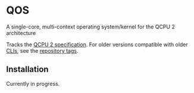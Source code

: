 
# QOS

A single-core, multi-context operating system/kernel for the QCPU 2 architecture

Tracks the [QCPU 2 specification](https://github.com/QSmally/QCPU). For older
versions compatible with older [CLIs](https://github.com/QSmally/QCPU-CLI/tree/2CI),
see the [repository tags](https://github.com/QSmally/QOS/tree/2CI).

## Installation

Currently in progress.
